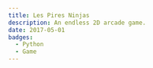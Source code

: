 ```yaml
---
title: Les Pires Ninjas
description: An endless 2D arcade game.
date: 2017-05-01
badges:
  - Python
  - Game
---
```

